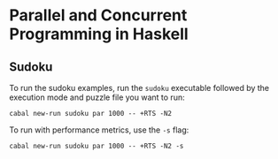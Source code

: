 # Parallel and Concurrent Programming in Haskell

## Sudoku

To run the sudoku examples, run the `sudoku` executable followed by the
execution mode and puzzle file you want to run:

```
cabal new-run sudoku par 1000 -- +RTS -N2
```

To run with performance metrics, use the `-s` flag:

```
cabal new-run sudoku par 1000 -- +RTS -N2 -s
```
